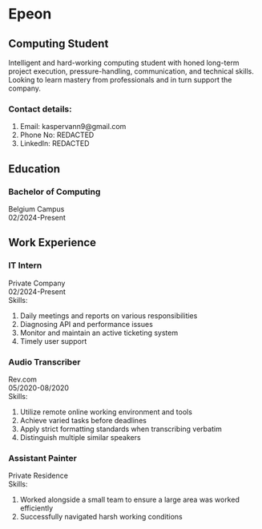 <html>
<body>
<h1>Epeon</h1>
  <section>
    <h2>Computing Student</h2>
    <p>Intelligent and hard-working computing student with honed long-term project execution, pressure-handling,
communication, and technical skills. Looking to learn mastery from professionals and in turn support the company.</p>
  </section>
  <section>
    <h3>Contact details:</h3>
      <ol>
        <li>Email: kaspervann9@gmail.com</li>
        <li>Phone No: REDACTED<!---+27 71 442 0787--></li>
        <li>LinkedIn: REDACTED<!---<a>linkedin.com/in/kasper-van-niekerk-n09n</a>--></li>
      </ol>
  </section>
  <section>
    <h2>Education</h2>
      <article><h3>Bachelor of Computing</h3>Belgium Campus<br>02/2024-Present</article>
  </section>
  <section>
    <h2>Work Experience</h2>
    <article>
      <h3>IT Intern</h3>
      <p>Private Company<br>02/2024-Present<br>Skills:</p>
      <ol>
        <li>Daily meetings and reports on various responsibilities</li>
        <li>Diagnosing API and performance issues</li>
        <li>Monitor and maintain an active ticketing system</li>
        <li>Timely user support</li>
      </ol>
      <h3>Audio Transcriber</h3>
      <p>Rev.com<br>05/2020-08/2020<br>Skills:</p>
      <ol>
        <li>Utilize remote online working environment and tools</li>
        <li>Achieve varied tasks before deadlines</li>
        <li>Apply strict formatting standards when transcribing verbatim</li>
        <li>Distinguish multiple similar speakers</li>
      </ol>
      <h3>Assistant Painter</h3>
      <p>Private Residence<br>Skills:</p>
      <ol>
        <li>Worked alongside a small team to ensure a large area was worked efficiently</li>
        <li>Successfully navigated harsh working conditions</li>
      </ol>
      <!---empty comment-->
    </article>
  </section>
</body>
</html>

